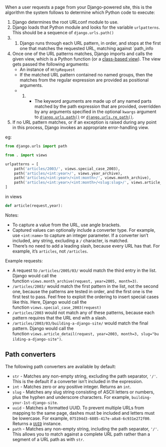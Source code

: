 When a user requests a page from your Django-powered site, this is the algorithm the system follows to determine which Python code to execute:

1. Django determines the root URLconf module to use.
2. Django loads that Python module and looks for the variable `urlpatterns`. This should be a sequence of `django.urls.path()`
3. 1.  Django runs through each URL pattern, in order, and stops at the first one that matches the requested URL, matching against `path_info
4. Once one of the URL patterns matches, Django imports and calls the given view, which is a Python function (or a [class-based view](https://docs.djangoproject.com/en/4.1/topics/class-based-views/)). The view gets passed the following arguments:
   -   An instance of `HttpRequest`
   -   If the matched URL pattern contained no named groups, then the matches from the regular expression are provided as positional arguments.
   - 1.  -   The keyword arguments are made up of any named parts matched by the path expression that are provided, overridden by any arguments specified in the optional `kwargs` argument to [`django.urls.path()`](https://docs.djangoproject.com/en/4.1/ref/urls/#django.urls.path "django.urls.path") or [`django.urls.re_path()`](https://docs.djangoproject.com/en/4.1/ref/urls/#django.urls.re_path "django.urls.re_path").
5. If no URL pattern matches, or if an exception is raised during any point in this process, Django invokes an appropriate error-handling view.

eg:
```python
from django.urls import path

from . import views

urlpatterns = [
    path('articles/2003/', views.special_case_2003),
    path('articles/<int:year>/', views.year_archive),
    path('articles/<int:year>/<int:month>/', views.month_archive),
    path('articles/<int:year>/<int:month>/<slug:slug>/', views.article_detail),
]
```

in views
```python
def article(request,year):
```

Notes:

-   To capture a value from the URL, use angle brackets.
-   Captured values can optionally include a converter type. For example, use `<int:name>` to capture an integer parameter. If a converter isn’t included, any string, excluding a `/` character, is matched.
-   There’s no need to add a leading slash, because every URL has that. For example, it’s `articles`, not `/articles`.

Example requests:

-   A request to `/articles/2005/03/` would match the third entry in the list. Django would call the function `views.month_archive(request, year=2005, month=3)`.
-   `/articles/2003/` would match the first pattern in the list, not the second one, because the patterns are tested in order, and the first one is the first test to pass. Feel free to exploit the ordering to insert special cases like this. Here, Django would call the function `views.special_case_2003(request)`
-   `/articles/2003` would not match any of these patterns, because each pattern requires that the URL end with a slash.
-   `/articles/2003/03/building-a-django-site/` would match the final pattern. Django would call the function `views.article_detail(request, year=2003, month=3, slug="building-a-django-site")`.


## Path converters

The following path converters are available by default:

-   `str` - Matches any non-empty string, excluding the path separator, `'/'`. This is the default if a converter isn’t included in the expression.
-   `int` - Matches zero or any positive integer. Returns an `int`.
-   `slug` - Matches any slug string consisting of ASCII letters or numbers, plus the hyphen and underscore characters. For example, `building-your-1st-django-site`.
-   `uuid` - Matches a formatted UUID. To prevent multiple URLs from mapping to the same page, dashes must be included and letters must be lowercase. For example, `075194d3-6885-417e-a8a8-6c931e272f00`. Returns a [`UUID`](https://docs.python.org/3/library/uuid.html#uuid.UUID "(in Python v3.11)") instance.
-   `path` - Matches any non-empty string, including the path separator, `'/'`. This allows you to match against a complete URL path rather than a segment of a URL path as with `str`.
